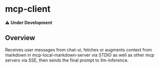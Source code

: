 # mcp-client

⚠️ **Under Development**

## Overview

Receives user messages from chat-ui, fetches or augments context from markdown in mcp-local-markdown-server via STDIO as well as other mcp servers via SSE, then sends the final prompt to llm-inference.
